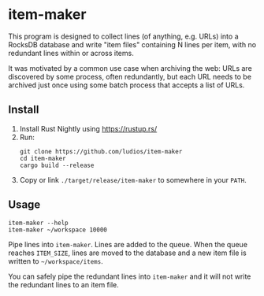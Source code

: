 item-maker
===

This program is designed to collect lines (of anything, e.g. URLs) into a
RocksDB database and write "item files" containing N lines per item, with
no redundant lines within or across items.

It was motivated by a common use case when archiving the web: URLs are
discovered by some process, often redundantly, but each URL needs to be
archived just once using some batch process that accepts a list of URLs.

Install
---

1. Install Rust Nightly using https://rustup.rs/
2. Run: 
    ```
    git clone https://github.com/ludios/item-maker
    cd item-maker
    cargo build --release
    ```
3. Copy or link `./target/release/item-maker` to somewhere in your `PATH`.

Usage
---

```
item-maker --help
item-maker ~/workspace 10000
```

Pipe lines into `item-maker`.  Lines are added to the queue.  When the
queue reaches `ITEM_SIZE`, lines are moved to the database and a new item
file is written to `~/workspace/items`.

You can safely pipe the redundant lines into `item-maker` and it will not
write the redundant lines to an item file.
